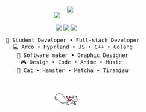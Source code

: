 <div align="center">

<img src="https://readme-typing-svg.demolab.com?font=Inconsolata&weight=500&size=50&duration=4000&pause=300&color=A7A459&center=true&vCenter=true&multiline=true&repeat=false&random=false&width=1300&height=140&lines=Hewwo+hii!!;I%20am%20zethsu%2C%20a%20self-taught%20student%20developer.+%E2%9C%A9" width="70%" />
<img style="margin: 15px;" width="40%" align="bottom" src="https://lanyard-profile-readme.vercel.app/api/1226223193292017745?theme=dark&bg=150c1c&animated=true&hideDiscrim=true&borderRadius=10px&idleMessage=Probably%20doing%20something%20else..." />

[![](https://img.shields.io/badge/discord-0a66c2)](https://discord.com/users/1226223193292017745)
[![](https://img.shields.io/badge/website-6364ff)](https://zethsu.foo.ng)
[![](https://img.shields.io/badge/reddit-cf3d11)](https://www.reddit.com/user/zthsu/)

<pre>
    💼 Student Developer • Full-stack Developer
    💻 Arco • Hyprland • JS • C++ • Golang
    📖 Software maker • Graphic Designer
    🎮 Design • Code • Anime • Music 
    🐾 Cat • Hamster • Matcha • Tiramisu
</pre>
<br><br>
<img src="kyubey.gif" height="40" />
</div>
